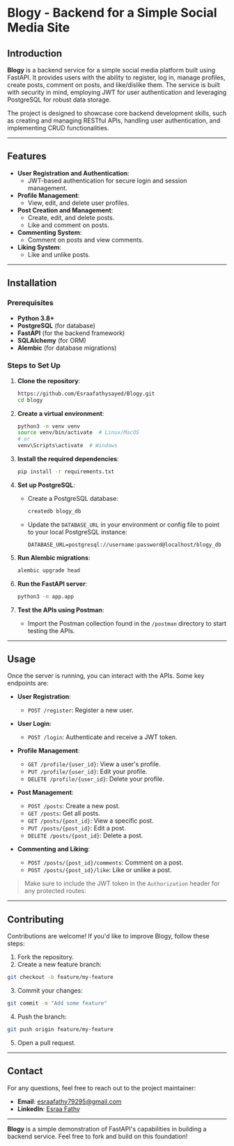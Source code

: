 # Blogy - Backend for a Simple Social Media Site

## Introduction
**Blogy** is a backend service for a simple social media platform built using FastAPI. It provides users with the ability to register, log in, manage profiles, create posts, comment on posts, and like/dislike them. The service is built with security in mind, employing JWT for user authentication and leveraging PostgreSQL for robust data storage.

The project is designed to showcase core backend development skills, such as creating and managing RESTful APIs, handling user authentication, and implementing CRUD functionalities.

---

## Features
- **User Registration and Authentication**:
  - JWT-based authentication for secure login and session management.
- **Profile Management**:
  - View, edit, and delete user profiles.
- **Post Creation and Management**:
  - Create, edit, and delete posts.
  - Like and comment on posts.
- **Commenting System**:
  - Comment on posts and view comments.
- **Liking System**:
  - Like and unlike posts.

---

## Installation

### Prerequisites
- **Python 3.8+**
- **PostgreSQL** (for database)
- **FastAPI** (for the backend framework)
- **SQLAlchemy** (for ORM)
- **Alembic** (for database migrations)

### Steps to Set Up

1. **Clone the repository**:
    ```bash
    https://github.com/Esraafathysayed/Blogy.git
    cd blogy
    ```

2. **Create a virtual environment**:
    ```bash
    python3 -m venv venv
    source venv/bin/activate  # Linux/MacOS
    # or
    venv\Scripts\activate  # Windows
    ```

3. **Install the required dependencies**:
    ```bash
    pip install -r requirements.txt
    ```

4. **Set up PostgreSQL**:
   - Create a PostgreSQL database:
     ```bash
     createdb blogy_db
     ```
   - Update the `DATABASE_URL` in your environment or config file to point to your local PostgreSQL instance:
     ```
     DATABASE_URL=postgresql://username:password@localhost/blogy_db
     ```

5. **Run Alembic migrations**:
    ```bash
    alembic upgrade head
    ```

6. **Run the FastAPI server**:
    ```bash
    python3 -m app.app
    ```

7. **Test the APIs using Postman**:
    - Import the Postman collection found in the `/postman` directory to start testing the APIs.

---

## Usage

Once the server is running, you can interact with the APIs. Some key endpoints are:

- **User Registration**:
  - `POST /register`: Register a new user.
  
- **User Login**:
  - `POST /login`: Authenticate and receive a JWT token.
  
- **Profile Management**:
  - `GET /profile/{user_id}`: View a user's profile.
  - `PUT /profile/{user_id}`: Edit your profile.
  - `DELETE /profile/{user_id}`: Delete your profile.
  
- **Post Management**:
  - `POST /posts`: Create a new post.
  - `GET /posts`: Get all posts.
  - `GET /posts/{post_id}`: View a specific post.
  - `PUT /posts/{post_id}`: Edit a post.
  - `DELETE /posts/{post_id}`: Delete a post.
  
- **Commenting and Liking**:
  - `POST /posts/{post_id}/comments`: Comment on a post.
  - `POST /posts/{post_id}/like`: Like or unlike a post.

> Make sure to include the JWT token in the `Authorization` header for any protected routes:


---

## Contributing

Contributions are welcome! If you'd like to improve Blogy, follow these steps:

1. Fork the repository.
2. Create a new feature branch:
  ```bash
  git checkout -b feature/my-feature
  ```
3. Commit your changes:
  ```bash
  git commit -m "Add some feature"
  ```
4. Push the branch:
  ```bash
  git push origin feature/my-feature
  ```
5. Open a pull request.

---

## Contact

For any questions, feel free to reach out to the project maintainer:

- **Email**: esraafathy79295@gmail.com
- **LinkedIn**: [Esraa Fathy](https://www.linkedin.com/in/esraa-fathy-sayed/)

---

**Blogy** is a simple demonstration of FastAPI's capabilities in building a backend service. Feel free to fork and build on this foundation!
